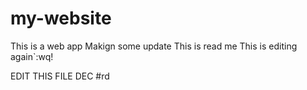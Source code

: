 # my-website
This is a web app
Makign some update
This is read me 
This is editing again`:wq!

EDIT THIS FILE DEC #rd
